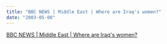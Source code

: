 ```yaml
---
title: "BBC NEWS | Middle East | Where are Iraq's women?"
date: "2003-05-08"
---
```


[BBC NEWS | Middle East | Where are Iraq's women?](https://news.bbc.co.uk/2/hi/middle_east/3007381.stm)
